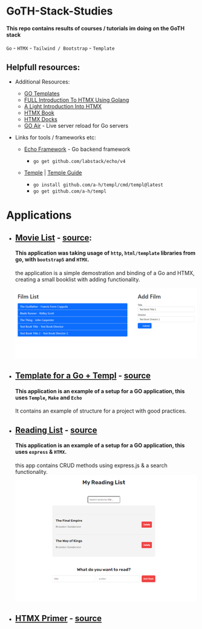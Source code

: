 # GoTH-Stack-Studies
#### This repo contains results of courses / tutorials im doing on the GoTH stack

`Go` - `HTMX` - `Tailwind / Bootstrap` - `Template`

## Helpfull resources:

- Additional Resources:
    - [GO Templates](https://golangforall.com/en/post/templates.html)
    - [FULL Introduction To HTMX Using Golang](https://www.youtube.com/watch?v=x7v6SNIgJpE)
    - [A Light Introduction Into HTMX](https://theprimeagen.github.io/fem-htmx/)
    - [HTMX Book](https://hypermedia.systems/)
    - [HTMX Docks](https://htmx.org/docs/)
    - [GO Air](https://www.youtube.com/watch?v=erdDM_LmChs) - Live server reload for Go servers


- Links for tools / frameworks etc:
    - [Echo Framework](https://echo.labstack.com/) - Go backend framework
        - `go get github.com/labstack/echo/v4`
        
    - [Temple](https://github.com/a-h/templ) | [Temple Guide](https://templ.guide/)
        - `go install github.com/a-h/templ/cmd/templ@latest`
        - `go get github.com/a-h/templ`
# Applications
- ## [Movie List](./book_list/) - [source](https://www.youtube.com/watch?v=F9H6vYelYyU):

    #### This application was taking usage of `http`, `html/template` libraries from go, with `bootstrap5` and `HTMX`.
    the application is a simple demostration and binding of a Go and HTMX, creating a small booklist with adding functionality.

    ![screenshot1](./book_list/screenshot.png)

- ## [Template for a Go + Templ](./GOT/) - [source](https://www.youtube.com/watch?v=wttTTFVrQiw)
    #### This application is an example of a setup for a GO application, this uses `Temple`, `Make` and `Echo`
    It contains an example of structure for a project with good practices.


- ## [Reading List](./htmx-for-beginners/) - [source](https://www.youtube.com/watch?v=Yr-ubS0H7z4&list=PL4cUxeGkcC9gnEsXRqdY4e_xNy9GK7aQR)
    #### This application is an example of a setup for a GO application, this uses `express` & `HTMX`.
    this app contains CRUD methods using express.js & a search functionality.
    ![alt text](/htmx-for-beginners/screenshot.png)

- ## [HTMX Primer](./CRUD_application/) - [source](https://www.udemy.com/course/htmx-go-build-fullstack-applications-with-golang-and-htmx/)
